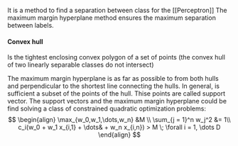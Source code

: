 It is a method to find a separation between class for the [[Perceptron]]
The maximum margin hyperplane method ensures the maximum separation between labels.

#### Convex hull
Is the tightest enclosing convex polygon of a set of points (the convex hull of two linearly separable classes do not intersect)

The maximum margin hyperplane is as far as possible to from both hulls and perpendicular to the shortest line connecting the hulls.
In general, is sufficient a subset of the points of the hull. Thise points are called support vector.
The support vectors and the maximum margin hyperplane could be find solving a class of constrained quadratic optimization problems:
$$
\begin{align}
\max_{w_0,w_1,\dots,w_n} &M \\
\sum_{j = 1}^n w_j^2 &= 1\\
c_i(w_0 + w_1 x_{i,1} + \dots& + w_n x_{i,n}) > M \; \forall i = 1, \dots D
\end{align}
$$


